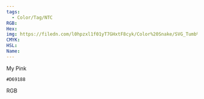 ```yaml
---
tags:
  - Color/Tag/NTC
RGB:
Hex:
img: https://filedn.com/l0hpzxl1f01yT7GHxtF8cyk/Color%20Snake/SVG_Tumb%20Mass%20No%20Name/D69188.svg
CMYK:
HSL:
Name:
---
```

My Pink
```palette
#D69188
```
RGB
